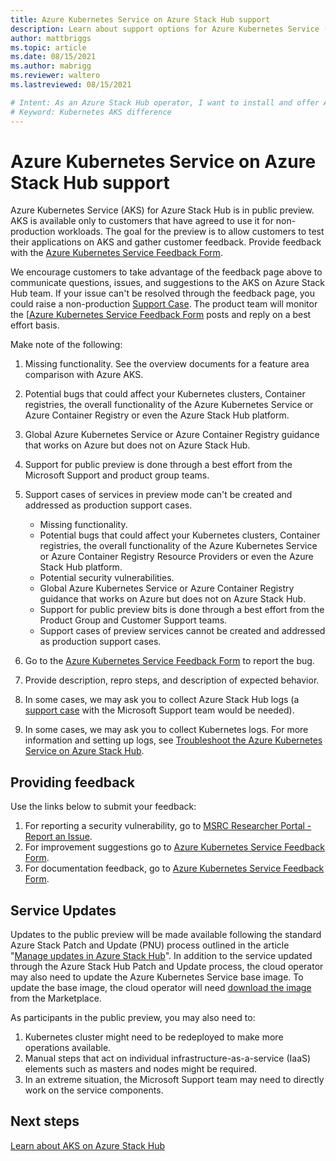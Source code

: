 ```yaml
---
title: Azure Kubernetes Service on Azure Stack Hub support
description: Learn about support options for Azure Kubernetes Service (ASK) on Azure Stack Hub.
author: mattbriggs
ms.topic: article
ms.date: 08/15/2021
ms.author: mabrigg
ms.reviewer: waltero
ms.lastreviewed: 08/15/2021

# Intent: As an Azure Stack Hub operator, I want to install and offer Azure Kubernetes Service on Azure Stack Hub so my supported user can offer containerized solutions.
# Keyword: Kubernetes AKS difference
---
```


# Azure Kubernetes Service on Azure Stack Hub support

Azure Kubernetes Service (AKS) for Azure Stack Hub is in public preview. AKS is available only to customers that have agreed to use it for non-production workloads. The goal for the preview is to allow customers to test their applications on AKS and gather customer feedback. Provide feedback with the [Azure Kubernetes Service Feedback Form](https://aka.ms/aks-ash-feedback).

We encourage customers to take advantage of the feedback page above to communicate questions, issues, and suggestions to the AKS on Azure Stack Hub team. If your issue can't be resolved through the feedback page, you could raise a non-production [Support Case](/azure-stack/operator/azure-stack-help-and-support-overview). The product team will monitor the [[Azure Kubernetes Service Feedback Form](https://aka.ms/aks-ash-feedback) posts and reply on a best effort basis.

Make note of the following:

1.  Missing functionality. See the overview documents for a feature area comparison with Azure AKS.
2.  Potential bugs that could affect your Kubernetes clusters, Container registries, the overall functionality of the Azure Kubernetes Service or Azure Container Registry or even the Azure Stack Hub platform.
3.  Global Azure Kubernetes Service or Azure Container Registry guidance that works on Azure but does not on Azure Stack Hub.
4.  Support for public preview is done through a best effort from the Microsoft Support and product group teams.
5.  Support cases of services in preview mode can't be created and addressed as production support cases.

    - Missing functionality.
    - Potential bugs that could affect your Kubernetes clusters, Container registries, the overall functionality of the Azure Kubernetes Service or Azure Container Registry Resource Providers or even the Azure Stack Hub platform.
    - Potential security vulnerabilities.
    - Global Azure Kubernetes Service or Azure Container Registry guidance that works on Azure but does not on Azure Stack Hub.
    - Support for public preview bits is done through a best effort from the Product Group and Customer Support teams.
    - Support cases of preview services cannot be created and addressed as production support cases.

1.  Go to the [Azure Kubernetes Service Feedback Form](https://aka.ms/aks-ash-feedback) to report the bug.
2.  Provide description, repro steps, and description of expected behavior.
3.  In some cases, we may ask you to collect Azure Stack Hub logs (a [support case](/azure-stack/operator/azure-stack-help-and-support-overview) with the Microsoft Support team would be needed).
4.  In some cases, we may ask you to collect Kubernetes logs. For more information and setting up logs, see [Troubleshoot the Azure Kubernetes Service on Azure Stack Hub](https://microsoft-my.sharepoint.com/personal/mabrigg_microsoft_com/Documents/Review_in/2021_07/1845670%20AKS/aks-troubleshoot.md).

## Providing feedback

Use the links below to submit your feedback:

1.  For reporting a security vulnerability, go to [MSRC Researcher Portal - Report an Issue](https://msrc.microsoft.com/create-report).
2.  For improvement suggestions go to [Azure Kubernetes Service Feedback Form](https://aka.ms/aks-ash-feedback).
3.  For documentation feedback, go to [Azure Kubernetes Service Feedback Form](https://aka.ms/aks-ash-feedback).

## Service Updates

Updates to the public preview will be made available following the standard Azure Stack Patch and Update (PNU) process outlined in the article "[Manage updates in Azure Stack Hub](/azure-stack/operator/azure-stack-update)". In addition to the service updated through the Azure Stack Hub Patch and Update process, the cloud operator may also need to update the Azure Kubernetes Service base image. To update the base image, the cloud operator will need [download the image](/azure-stack/operator/azure-stack-download-azure-marketplace-item) from the Marketplace.

As participants in the public preview, you may also need to:

1.  Kubernetes cluster might need to be redeployed to make more operations available.
2.  Manual steps that act on individual infrastructure-as-a-service (IaaS) elements such as masters and nodes might be required.
3.  In an extreme situation, the Microsoft Support team may need to directly work on the service components.
## Next steps

[Learn about AKS on Azure Stack Hub](aks-overview.md)
